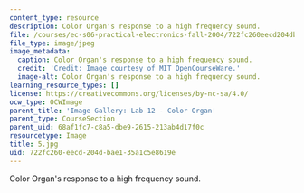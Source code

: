 ```yaml
---
content_type: resource
description: Color Organ's response to a high frequency sound.
file: /courses/ec-s06-practical-electronics-fall-2004/722fc260eecd204dbae135a1c5e8619e_5.jpg
file_type: image/jpeg
image_metadata:
  caption: Color Organ's response to a high frequency sound.
  credit: 'Credit: Image courtesy of MIT OpenCourseWare.'
  image-alt: Color Organ's response to a high frequency sound.
learning_resource_types: []
license: https://creativecommons.org/licenses/by-nc-sa/4.0/
ocw_type: OCWImage
parent_title: 'Image Gallery: Lab 12 - Color Organ'
parent_type: CourseSection
parent_uid: 68af1fc7-c8a5-dbe9-2615-213ab4d17f0c
resourcetype: Image
title: 5.jpg
uid: 722fc260-eecd-204d-bae1-35a1c5e8619e
---
```

Color Organ's response to a high frequency sound.